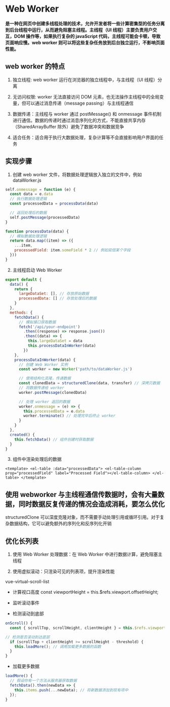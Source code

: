 # Web Worker

**是一种在网页中创建多线程处理的技术，允许开发者将一些计算密集型的任务分离到后台线程中运行，从而避免阻塞主线程。主线程（UI 线程）主要负责用户交互，DOM 操作等，如果执行复杂的 javaScript 代码，主线程可能会卡顿，导致页面响应慢。web worker 则可以将这些复杂任务放到后台独立运行，不影响页面性能。**

## web worker 的特点

1. 独立线程: web worker 运行在浏览器的独立线程中，与主线程（UI 线程）分离

2. 无访问权限: worker 无法直接访问 DOM 元素，也无法操作主线程中的全局变量，但可以通过消息传递（message passing）与主线程通信

3. 数据传递：主线程与 worker 通过 postMessage() 和 onmessage 事件机制进行通信。数据的传递时通过消息序列化的方式，不能直接共享内存 （SharedArrayBuffer 除外）避免了数据冲突和数据竞争

4. 适合任务：适合用于执行大数据处理，复杂计算等不会直接影响用户界面的任务

## 实现步骤

1. 创建 web worker 文件，将数据处理逻辑放入独立的文件中，例如 dataWorker.js

```js
self.onmessage = function (e) {
  const data = e.data
  // 执行数据处理逻辑
  const processedData = processData(data)

  // 返回处理后的数据
  self.postMessage(processedData)
}

function processData(data) {
  // 模拟数据处理逻辑
  return data.map((item) => ({
    ...item,
    processedField: item.someField * 2 // 例如双倍某个字段
  }))
}
```

2. 主线程启动 Web Worker

```js
export default {
  data() {
    return {
      largeDataSet: [], // 存放原始数据
      processedData: [] // 存放处理后的数据
    }
  },
  methods: {
    fetchData() {
      // 模拟接口获取数据
      fetch('/api/your-endpoint')
        .then((response) => response.json())
        .then((data) => {
          this.largeDataSet = data
          this.processDataInWorker(data)
        })
    },
    processDataInWorker(data) {
      // 创建 Web Worker 实例
      const worker = new Worker('path/to/dataWorker.js')

      // 使用结构化克隆，传递数据
      const clonedData = structuredClone(data, transfer) // 深拷贝数据
      // 将数据传递给 worker
      worker.postMessage(clonedData)

      // 处理 worker 返回的数据
      worker.onmessage = (e) => {
        this.processedData = e.data
        worker.terminate() // 处理完毕后终止 worker
      }
    }
  },
  created() {
    this.fetchData() // 组件创建时获取数据
  }
}
```

3. 组件中渲染处理后的数据

`<template>
  <el-table :data="processedData">
    <el-table-column prop="processedField" label="Processed Field"></el-table-column>
  </el-table>
</template>`

## 使用 webworker 与主线程通信传数据时，会有大量数据，同时数据反复传递的情况会造成消耗，要怎么优化

structuredClone 可以深度克隆对象，而不需要手动处理引用或循环引用。对于复杂数据结构，它可以避免额外的序列化和反序列化开销

## 优化长列表

1. 使用 Web Worker 处理数据：在 Web Worker 中进行数据计算，避免阻塞主线程

2. 使用虚拟滚动：只渲染可见的列表项，提升渲染性能

vue-virtual-scroll-list

- 计算视口高度
  const viewportHeight = this.$refs.viewport.offsetHeight;

- 监听滚动事件

- 检测滚动到底部

```js
onScroll() {
  const { scrollTop, scrollHeight, clientHeight } = this.$refs.viewport;

// 检测是否滚动到达底部
  if (scrollTop + clientHeight >= scrollHeight - threshold) {
    this.loadMore(); // 调用加载更多数据的函数
  }
}

```

- 加载更多数据

```js
loadMore() {
  // 假设你有一个方法从服务器获取数据
  fetchData().then(newData => {
    this.items.push(...newData); // 将新数据添加到现有项中
  });
}

```

